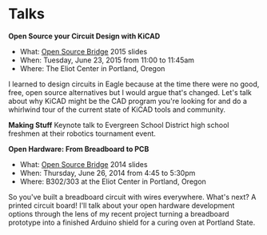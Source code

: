 Talks
=====

**Open Source your Circuit Design with KiCAD**
* What: [Open Source Bridge](http://opensourcebridge.org/) 2015 slides
* When: Tuesday, June 23, 2015 from 11:00 to 11:45am
* Where: The Eliot Center in Portland, Oregon

I learned to design circuits in Eagle because at the time there were no good, free, open source alternatives but I would argue that's changed. Let's talk about why KiCAD might be the CAD program you're looking for and do a whirlwind tour of the current state of KiCAD tools and community. 

**Making Stuff**
Keynote talk to Evergreen School District high school freshmen at their robotics tournament event. 

**Open Hardware: From Breadboard to PCB**
* What: [Open Source Bridge](http://opensourcebridge.org/) 2014 slides
* When: Thursday, June 26, 2014 from 4:45 to 5:30pm
* Where: B302/303 at the Eliot Center in Portland, Oregon

So you've built a breadboard circuit with wires everywhere. What's next? A printed circuit board! I'll talk about your open hardware development options through the lens of my recent project turning a breadboard prototype into a finished Arduino shield for a curing oven at Portland State. 

